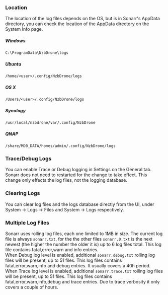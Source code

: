 ### Location ###
The location of the log files depends on the OS, but is in Sonarr's AppData directory, you can check the location of the AppData directory on the System Info page.

##### Windows #####
`C:\ProgramData\NzbDrone\logs`

##### Ubuntu #####
`/home/<user>/.config/NzbDrone/logs`

##### OS X #####
`/Users/<user>/.config/NzbDrone/logs`

##### Synology #####
`/usr/local/nzbdrone/var/.config/NzbDrone`

##### QNAP #####
`/share/MD0_DATA/homes/admin/.config/NzbDrone/logs`

### Trace/Debug Logs ###
You can enable Trace or Debug logging in Settings on the General tab. Sonarr does not need to restarted for the change to take effect. This change only effects the log files, not the logging database.

### Clearing Logs ###
You can clear log files and the logs database directly from the UI, under System -> Logs -> Files and System -> Logs respectively.

### Multiple Log Files ###
Sonarr uses rolling log files, each one limited to 1MB in size. The current log file is always `sonarr.txt`, for the the other files `sonarr.0.txt` is the next newest (the higher the number the older it is) up to 6 log files total. This log file contains fatal,error,warn and info entries.   
When Debug log level is enabled, additional `sonarr.debug.txt` rolling log files will be present, up to 51 files. This log files contains fatal,error,warn,info and debug entries. It usually covers a 40h period.   
When Trace log level is enabled, additional `sonarr.trace.txt` rolling log files will be present, up to 51 files. This log files contains fatal,error,warn,info,debug and trace entries. Due to trace verbosity it only covers a couple of hours.